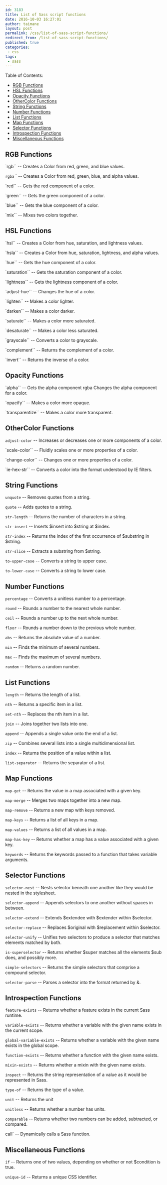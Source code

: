 ```yaml
---
id: 3183
title: List of Sass script functions
date: 2016-10-03 16:27:01
author: taimane
layout: post
permalink: /css/list-of-sass-script-functions/
redirect_from: /list-of-sass-script-functions/
published: true
categories:
 - css
tags:
 - sass
---
```

Table of Contents:
- [RGB Functions](#rgb-functions)
- [HSL Functions](#hsl-functions)
- [Opacity Functions](#opacity-functions)
- [OtherColor Functions](#othercolor-functions)
- [String Functions](#string-functions)
- [Number Functions](#number-functions)
- [List Functions](#list-functions)
- [Map Functions](#map-functions)
- [Selector Functions](#selector-functions)
- [Introspection Functions](#introspection-functions)
- [Miscellaneous Functions](#miscellaneous-functions)
## RGB Functions

`rgb`` -- Creates a Color from red, green, and blue values.

`rgba` ` -- Creates a Color from red, green, blue, and alpha values.

`red`` -- Gets the red component of a color.

`green`` -- Gets the green component of a color.

`blue`` -- Gets the blue component of a color.

`mix`` -- Mixes two colors together. 



## HSL Functions



`hsl`` -- Creates a Color from hue, saturation, and lightness values.

`hsla`` -- Creates a Color from hue, saturation, lightness, and alpha values.

`hue`` -- Gets the hue component of a color.

`saturation`` -- Gets the saturation component of a color.

`lightness`` -- Gets the lightness component of a color.

`adjust-hue`` -- Changes the hue of a color.

`lighten`` -- Makes a color lighter.

`darken`` -- Makes a color darker.

`saturate`` -- Makes a color more saturated.

`desaturate`` -- Makes a color less saturated.

`grayscale`` -- Converts a color to grayscale.

`complement`` -- Returns the complement of a color.

`invert`` -- Returns the inverse of a color. 



## Opacity Functions



`alpha`` -- Gets the alpha component rgba Changes the alpha component for a color.

`opacify`` -- Makes a color more opaque.

`transparentize`` -- Makes a color more transparent.



## OtherColor Functions



`adjust-color` -- Increases or decreases one or more components of a color.

`scale-color`` -- Fluidly scales one or more properties of a color.

`change-color`` -- Changes one or more properties of a color.

`ie-hex-str`` -- Converts a color into the format understood by IE filters. 



## String Functions



`unquote` -- Removes quotes from a string.

`quote` -- Adds quotes to a string.

`str-length` -- Returns the number of characters in a string.

`str-insert` -- Inserts $insert into $string at $index.

`str-index` -- Returns the index of the first occurrence of $substring in $string.

`str-slice` -- Extracts a substring from $string.

`to-upper-case` -- Converts a string to upper case.

`to-lower-case` -- Converts a string to lower case.



## Number Functions



`percentage` -- Converts a unitless number to a percentage.

`round` -- Rounds a number to the nearest whole number.

`ceil` -- Rounds a number up to the next whole number.

`floor` -- Rounds a number down to the previous whole number.

`abs` -- Returns the absolute value of a number.

`min` -- Finds the minimum of several numbers.

`max` -- Finds the maximum of several numbers.

`random` -- Returns a random number.



## List Functions



`length` -- Returns the length of a list.

`nth` -- Returns a specific item in a list.

`set-nth` -- Replaces the nth item in a list.

`join` -- Joins together two lists into one.

`append` -- Appends a single value onto the end of a list.

`zip` -- Combines several lists into a single multidimensional list.

`index` -- Returns the position of a value within a list.

`list-separator` -- Returns the separator of a list.



## Map Functions



`map-get` -- Returns the value in a map associated with a given key.

`map-merge` -- Merges two maps together into a new map.

`map-remove` -- Returns a new map with keys removed.

`map-keys` -- Returns a list of all keys in a map.

`map-values` -- Returns a list of all values in a map.

`map-has-key` -- Returns whether a map has a value associated with a given key.

`keywords` -- Returns the keywords passed to a function that takes variable arguments.



## Selector Functions



`selector-nest` -- Nests selector beneath one another like they would be nested in the stylesheet.

`selector-append` -- Appends selectors to one another without spaces in between.

`selector-extend` -- Extends $extendee with $extender within $selector.

`selector-replace` -- Replaces $original with $replacement within $selector.

`selector-unify` -- Unifies two selectors to produce a selector that matches elements matched by both.

`is-superselector` -- Returns whether $super matches all the elements $sub does, and possibly more.

`simple-selectors` -- Returns the simple selectors that comprise a compound selector.

`selector-parse` -- Parses a selector into the format returned by &.





## Introspection Functions



`feature-exists` -- Returns whether a feature exists in the current Sass runtime.

`variable-exists` -- Returns whether a variable with the given name exists in the current scope.

`global-variable-exists` -- Returns whether a variable with the given name exists in the global scope.

`function-exists` -- Returns whether a function with the given name exists.

`mixin-exists` -- Returns whether a mixin with the given name exists.

`inspect` -- Returns the string representation of a value as it would be represented in Sass.

`type-of` -- Returns the type of a value.

`unit` -- Returns the unit 

`unitless` -- Returns whether a number has units.

`comparable` -- Returns whether two numbers can be added, subtracted, or compared.

call` -- Dynamically calls a Sass function.







## Miscellaneous Functions



`if` -- Returns one of two values, depending on whether or not $condition is true.

`unique-id` -- Returns a unique CSS identifier. 

